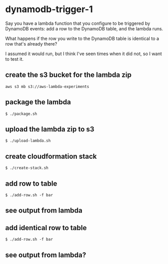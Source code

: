 # dynamodb-trigger-1

Say you have a lambda function that you configure to be triggered by DynamoDB events: add a row to the DynamoDB table, and the lambda runs.

What happens if the row you write to the DynamoDB table is identical to a row that's already there?

I assumed it would run, but I think I've seen times when it did not, so I want to test it.

## create the s3 bucket for the lambda zip
 
 ```
 aws s3 mb s3://aws-lambda-experiments
 ```

## package the lambda

```
$ ./package.sh
```

## upload the lambda zip to s3

```
$ ./upload-lambda.sh
```

## create cloudformation stack

```
$ ./create-stack.sh
```

## add row to table

```
$ ./add-row.sh -f bar
```

## see output from lambda

## add identical row to table

```
$ ./add-row.sh -f bar
```

## see output from lambda?



